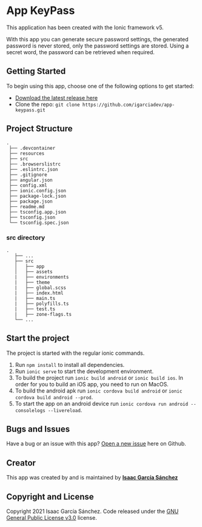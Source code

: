 # App KeyPass

This application has been created with the Ionic framework v5.

With this app you can generate secure password settings, the generated password is never stored, only the password settings are stored. Using a secret word, the password can be retrieved when required.

## Getting Started

To begin using this app, choose one of the following options to get started:
* [Download the latest release here](https://github.com/igarciadev/app-keypass/archive/refs/heads/master.zip)
* Clone the repo: `git clone https://github.com/igarciadev/app-keypass.git`

## Project Structure

```
.
 ├── .devcontainer
 ├── resources
 ├── src
 ├── .browserslistrc
 ├── .eslintrc.json
 ├── .gitignore
 ├── angular.json
 ├── config.xml
 ├── ionic.config.json
 ├── package-lock.json
 ├── package.json
 ├── readme.md
 ├── tsconfig.app.json
 ├── tsconfig.json
 └── tsconfig.spec.json
```

### src directory
```
.
   ├── ...
   ├── src                       
   │   ├── app
   │   ├── assets
   |   ├── environments
   |   ├── theme
   |   ├── global.scss
   |   ├── index.html
   |   ├── main.ts
   |   ├── polyfills.ts
   |   ├── test.ts
   |   ├── zone-flags.ts
   └── ...
```

## Start the project

The project is started with the regular ionic commands.

1. Run `npm install` to install all dependencies.
2. Run `ionic serve` to start the development environment.
3. To build the project run `ionic build android` or `ionic build ios`. In order for you to build an iOS app, you need to run on MacOS.
4. To build the android apk run `ionic cordova build android` or `ionic cordova build android --prod`.
5. To start the app on an android device run `ionic cordova run android --consolelogs --livereload`.

## Bugs and Issues

Have a bug or an issue with this app? [Open a new issue](https://github.com/igarciadev/app-keypass/issues) here on Github.

## Creator

This app was created by and is maintained by **[Isaac García Sánchez](https://isaacgarciasanchez.es)**

## Copyright and License

Copyright 2021 Isaac García Sánchez. Code released under the [GNU General Public License v3.0](https://github.com/igarciadev/app-keypass/blob/master/LICENSE) license.
